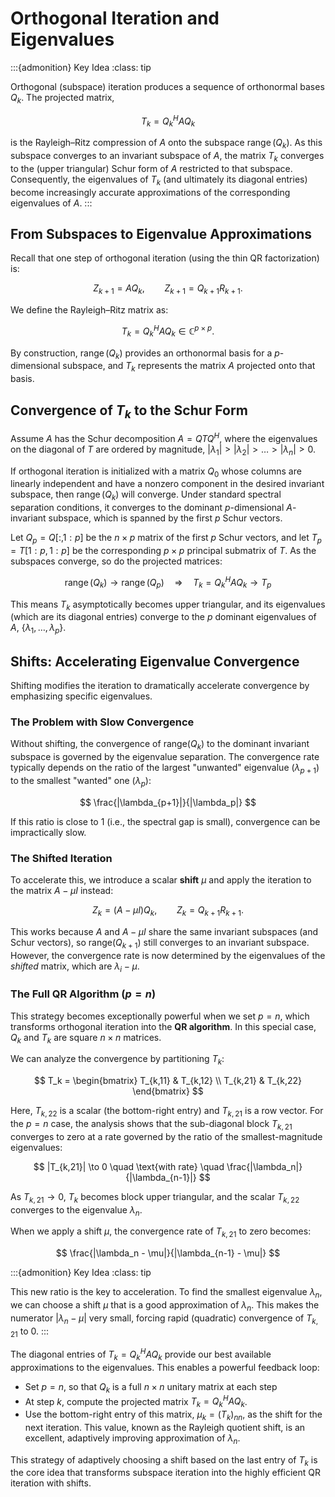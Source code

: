 # Orthogonal Iteration and Eigenvalues

:::{admonition} Key Idea
:class: tip

Orthogonal (subspace) iteration produces a sequence of orthonormal bases $Q_k$. The projected matrix,

$$
T_k = Q_k^H A Q_k
$$

is the Rayleigh–Ritz compression of $A$ onto the subspace $\operatorname{range}(Q_k)$. As this subspace converges to an invariant subspace of $A$, the matrix $T_k$ converges to the (upper triangular) Schur form of $A$ restricted to that subspace. Consequently, the eigenvalues of $T_k$ (and ultimately its diagonal entries) become increasingly accurate approximations of the corresponding eigenvalues of $A$.
:::

## From Subspaces to Eigenvalue Approximations

Recall that one step of orthogonal iteration (using the thin QR factorization) is:

$$
Z_{k+1} = A Q_k, \qquad Z_{k+1} = Q_{k+1} R_{k+1}.
$$

We define the Rayleigh–Ritz matrix as:

$$
T_k = Q_k^H A Q_k \in \mathbb{C}^{p\times p}.
$$

By construction, $\operatorname{range}(Q_k)$ provides an orthonormal basis for a $p$-dimensional subspace, and $T_k$ represents the matrix $A$ projected onto that basis.

## Convergence of $T_k$ to the Schur Form

Assume $A$ has the Schur decomposition $A = Q T Q^H$, where the eigenvalues on the diagonal of $T$ are ordered by magnitude, $|\lambda_1| > |\lambda_2| > \dots > |\lambda_n| > 0$.

If orthogonal iteration is initialized with a matrix $Q_0$ whose columns are linearly independent and have a nonzero component in the desired invariant subspace, then $\operatorname{range}(Q_k)$ will converge. Under standard spectral separation conditions, it converges to the dominant $p$-dimensional $A$-invariant subspace, which is spanned by the first $p$ Schur vectors.

Let $Q_p = Q[:,1:p]$ be the $n \times p$ matrix of the first $p$ Schur vectors, and let $T_p = T[1:p,1:p]$ be the corresponding $p \times p$ principal submatrix of $T$. As the subspaces converge, so do the projected matrices:

$$
\operatorname{range}(Q_k) \to \operatorname{range}(Q_p) \quad\Longrightarrow\quad T_k = Q_k^H A Q_k \to T_p
$$

This means $T_k$ asymptotically becomes upper triangular, and its eigenvalues (which are its diagonal entries) converge to the $p$ dominant eigenvalues of $A$, $\{\lambda_1, \dots, \lambda_p\}$.

## Shifts: Accelerating Eigenvalue Convergence

Shifting modifies the iteration to dramatically accelerate convergence by emphasizing specific eigenvalues.

### The Problem with Slow Convergence

Without shifting, the convergence of $\mathrm{range}(Q_k)$ to the dominant invariant subspace is governed by the eigenvalue separation. The convergence rate typically depends on the ratio of the largest "unwanted" eigenvalue ($\lambda_{p+1}$) to the smallest "wanted" one ($\lambda_p$):

$$
\frac{|\lambda_{p+1}|}{|\lambda_p|}
$$

If this ratio is close to 1 (i.e., the spectral gap is small), convergence can be impractically slow.

### The Shifted Iteration

To accelerate this, we introduce a scalar **shift** $\mu$ and apply the iteration to the matrix $A - \mu I$ instead:

$$
Z_k = (A - \mu I) Q_k, \qquad Z_k = Q_{k+1} R_{k+1}.
$$

This works because $A$ and $A - \mu I$ share the same invariant subspaces (and Schur vectors), so $\mathrm{range}(Q_{k+1})$ still converges to an invariant subspace. However, the convergence rate is now determined by the eigenvalues of the *shifted* matrix, which are $\lambda_i - \mu$.

### The Full QR Algorithm ($p=n$)

This strategy becomes exceptionally powerful when we set $p=n$, which transforms orthogonal iteration into the **QR algorithm**. In this special case, $Q_k$ and $T_k$ are square $n \times n$ matrices.

We can analyze the convergence by partitioning $T_k$:

$$
T_k = \begin{bmatrix}
T_{k,11} & T_{k,12} \\
T_{k,21} & T_{k,22}
\end{bmatrix}
$$

Here, $T_{k,22}$ is a scalar (the bottom-right entry) and $T_{k,21}$ is a row vector. For the $p=n$ case, the analysis shows that the sub-diagonal block $T_{k,21}$ converges to zero at a rate governed by the ratio of the smallest-magnitude eigenvalues:

$$
|T_{k,21}| \to 0 \quad \text{with rate} \quad \frac{|\lambda_n|}{|\lambda_{n-1}|}
$$

As $T_{k,21} \to 0$, $T_k$ becomes block upper triangular, and the scalar $T_{k,22}$ converges to the eigenvalue $\lambda_n$.

When we apply a shift $\mu$, the convergence rate of $T_{k,21}$ to zero becomes:

$$
\frac{|\lambda_n - \mu|}{|\lambda_{n-1} - \mu|}
$$

:::{admonition} Key Idea
:class: tip

This new ratio is the key to acceleration. To find the smallest eigenvalue $\lambda_n$, we can choose a shift $\mu$ that is a good approximation of $\lambda_n$. This makes the numerator $|\lambda_n - \mu|$ very small, forcing rapid (quadratic) convergence of $T_{k,21}$ to 0.
:::

The diagonal entries of $T_k = Q_k^H A Q_k$ provide our best available approximations to the eigenvalues. This enables a powerful feedback loop:

* Set $p=n$, so that $Q_k$ is a full $n \times n$ unitary matrix at each step
* At step $k$, compute the projected matrix $T_k = Q_k^H A Q_k$.
* Use the bottom-right entry of this matrix, $\mu_k = (T_k)_{nn}$, as the shift for the next iteration. This value, known as the Rayleigh quotient shift, is an excellent, adaptively improving approximation of $\lambda_n$.

This strategy of adaptively choosing a shift based on the last entry of $T_k$ is the core idea that transforms subspace iteration into the highly efficient QR iteration with shifts.